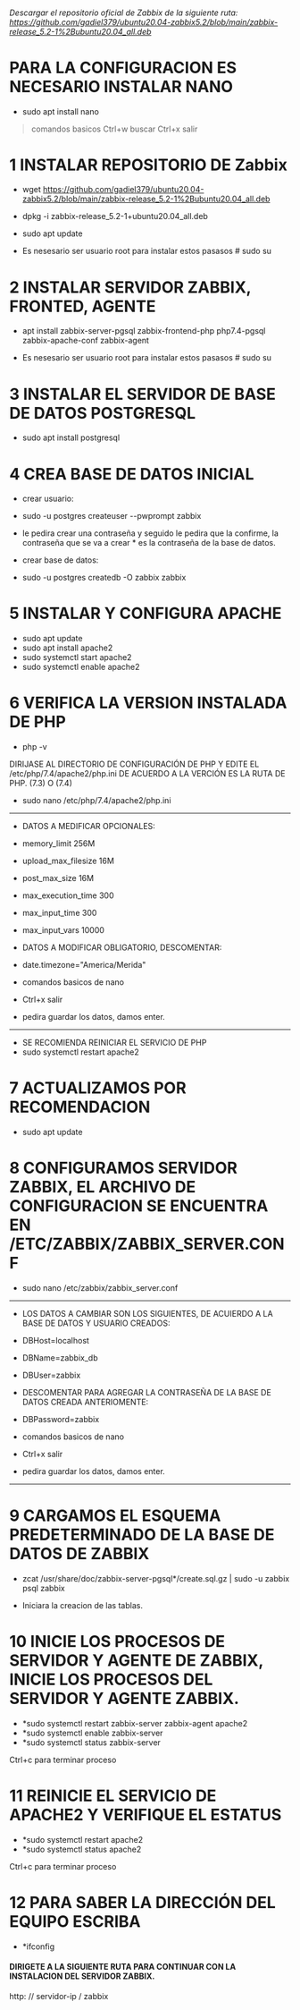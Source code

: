 ###### Descargar el repositorio oficial de Zabbix de la siguiente ruta: https://github.com/gadiel379/ubuntu20.04-zabbix5.2/blob/main/zabbix-release_5.2-1%2Bubuntu20.04_all.deb
 
 # PARA LA CONFIGURACION ES NECESARIO INSTALAR NANO
  * sudo apt install nano
 
>  comandos basicos
> Ctrl+w buscar
> Ctrl+x salir
  
 
# 1 INSTALAR REPOSITORIO DE Zabbix
* wget https://github.com/gadiel379/ubuntu20.04-zabbix5.2/blob/main/zabbix-release_5.2-1%2Bubuntu20.04_all.deb
* dpkg -i zabbix-release_5.2-1+ubuntu20.04_all.deb
* sudo apt update

 * Es nesesario ser usuario root para instalar estos pasasos # sudo su
 
# 2 INSTALAR SERVIDOR ZABBIX, FRONTED, AGENTE
* apt install zabbix-server-pgsql zabbix-frontend-php php7.4-pgsql zabbix-apache-conf zabbix-agent

* Es nesesario ser usuario root para instalar estos pasasos # sudo su

# 3 INSTALAR EL SERVIDOR DE BASE DE DATOS POSTGRESQL
* sudo apt install postgresql  
  
# 4 CREA BASE DE DATOS INICIAL
* crear usuario:
* sudo -u postgres createuser --pwprompt zabbix

* le pedira crear una contraseña y seguido le pedira que la confirme, la contraseña que se va a crear * es la contraseña de la base de datos.

* crear base de datos:
* sudo -u postgres createdb -O zabbix zabbix

# 5 INSTALAR Y CONFIGURA APACHE
 * sudo apt update
 * sudo apt install  apache2 
 * sudo systemctl start apache2
 * sudo systemctl enable apache2


# 6 VERIFICA LA VERSION INSTALADA DE PHP
 * php -v  

DIRIJASE AL DIRECTORIO DE CONFIGURACIÓN DE PHP Y EDITE EL /etc/php/7.4/apache2/php.ini 
DE ACUERDO A LA VERCIÓN ES LA RUTA DE PHP. (7.3) O (7.4)

* sudo nano /etc/php/7.4/apache2/php.ini   
 
******************************************
* DATOS A MEDIFICAR OPCIONALES:
* memory_limit 256M
* upload_max_filesize 16M
* post_max_size 16M
* max_execution_time 300
* max_input_time 300
* max_input_vars 10000

* DATOS A MODIFICAR OBLIGATORIO, DESCOMENTAR:
* date.timezone="America/Merida"

* comandos basicos de nano
* Ctrl+x salir
* pedira guardar los datos, damos enter.
*******************************************

* SE RECOMIENDA REINICIAR EL SERVICIO DE PHP
* sudo systemctl restart apache2


# 7 ACTUALIZAMOS POR RECOMENDACION
* sudo apt update


# 8 CONFIGURAMOS SERVIDOR ZABBIX, EL ARCHIVO DE CONFIGURACION SE ENCUENTRA EN /ETC/ZABBIX/ZABBIX_SERVER.CONF
* sudo nano /etc/zabbix/zabbix_server.conf
 
*********************************************************************************************
* LOS DATOS A CAMBIAR SON LOS SIGUIENTES, DE ACUIERDO A LA BASE DE DATOS Y USUARIO CREADOS:
* DBHost=localhost
* DBName=zabbix_db
* DBUser=zabbix

* DESCOMENTAR PARA AGREGAR LA CONTRASEÑA DE LA BASE DE DATOS CREADA ANTERIOMENTE:
* DBPassword=zabbix

* comandos basicos de nano
* Ctrl+x salir
* pedira guardar los datos, damos enter.
*********************************************************************************************


# 9 CARGAMOS EL ESQUEMA PREDETERMINADO DE LA BASE DE DATOS DE ZABBIX
* zcat /usr/share/doc/zabbix-server-pgsql*/create.sql.gz | sudo -u zabbix psql zabbix

* Iniciara la creacion de las tablas.

# 10 INICIE LOS PROCESOS DE SERVIDOR Y AGENTE DE ZABBIX, INICIE LOS PROCESOS  DEL SERVIDOR  Y AGENTE ZABBIX.
* *sudo systemctl restart zabbix-server zabbix-agent apache2
* *sudo systemctl enable zabbix-server
* *sudo systemctl status zabbix-server

Ctrl+c para terminar proceso


# 11 REINICIE EL SERVICIO DE APACHE2 Y VERIFIQUE EL ESTATUS
* *sudo systemctl restart apache2
* *sudo systemctl status apache2

Ctrl+c para terminar proceso


# 12 PARA SABER LA DIRECCIÓN DEL EQUIPO ESCRIBA
* *ifconfig

#### DIRIGETE A LA SIGUIENTE RUTA PARA CONTINUAR CON LA INSTALACION DEL SERVIDOR ZABBIX.
http: // servidor-ip / zabbix
